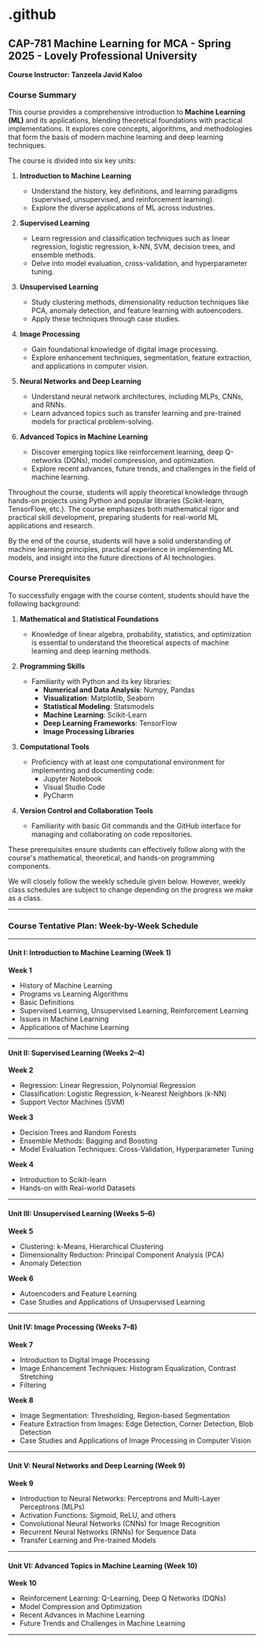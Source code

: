 # .github
## CAP-781 Machine Learning for MCA - Spring 2025 - Lovely Professional University

**Course Instructor: Tanzeela Javid Kaloo**

### **Course Summary**  

This course provides a comprehensive introduction to **Machine Learning (ML)** and its applications, blending theoretical foundations with practical implementations. It explores core concepts, algorithms, and methodologies that form the basis of modern machine learning and deep learning techniques.  

The course is divided into six key units:  

1. **Introduction to Machine Learning**  
   - Understand the history, key definitions, and learning paradigms (supervised, unsupervised, and reinforcement learning).  
   - Explore the diverse applications of ML across industries.  

2. **Supervised Learning**  
   - Learn regression and classification techniques such as linear regression, logistic regression, k-NN, SVM, decision trees, and ensemble methods.  
   - Delve into model evaluation, cross-validation, and hyperparameter tuning.  

3. **Unsupervised Learning**  
   - Study clustering methods, dimensionality reduction techniques like PCA, anomaly detection, and feature learning with autoencoders.  
   - Apply these techniques through case studies.  

4. **Image Processing**  
   - Gain foundational knowledge of digital image processing.  
   - Explore enhancement techniques, segmentation, feature extraction, and applications in computer vision.  

5. **Neural Networks and Deep Learning**  
   - Understand neural network architectures, including MLPs, CNNs, and RNNs.  
   - Learn advanced topics such as transfer learning and pre-trained models for practical problem-solving.  

6. **Advanced Topics in Machine Learning**  
   - Discover emerging topics like reinforcement learning, deep Q-networks (DQNs), model compression, and optimization.  
   - Explore recent advances, future trends, and challenges in the field of machine learning.  

Throughout the course, students will apply theoretical knowledge through hands-on projects using Python and popular libraries (Scikit-learn, TensorFlow, etc.). The course emphasizes both mathematical rigor and practical skill development, preparing students for real-world ML applications and research.  

By the end of the course, students will have a solid understanding of machine learning principles, practical experience in implementing ML models, and insight into the future directions of AI technologies.


### **Course Prerequisites**  

To successfully engage with the course content, students should have the following background:  

1. **Mathematical and Statistical Foundations**  
   - Knowledge of linear algebra, probability, statistics, and optimization is essential to understand the theoretical aspects of machine learning and deep learning methods.  

2. **Programming Skills**  
   - Familiarity with Python and its key libraries:  
     - **Numerical and Data Analysis**: Numpy, Pandas  
     - **Visualization**: Matplotlib, Seaborn  
     - **Statistical Modeling**: Statsmodels  
     - **Machine Learning**: Scikit-Learn  
     - **Deep Learning Frameworks**: TensorFlow  
     - **Image Processing Libraries**  

3. **Computational Tools**  
   - Proficiency with at least one computational environment for implementing and documenting code:  
     - Jupyter Notebook  
     - Visual Studio Code  
     - PyCharm  

4. **Version Control and Collaboration Tools**  
   - Familiarity with basic Git commands and the GitHub interface for managing and collaborating on code repositories.  

These prerequisites ensure students can effectively follow along with the course's mathematical, theoretical, and hands-on programming components.


We will closely follow the weekly schedule given below. However, weekly class schedules are subject to change depending on the progress we make as a class. 

---

### **Course Tentative Plan: Week-by-Week Schedule**  
---

#### **Unit I: Introduction to Machine Learning (Week 1)**  
**Week 1**  
- History of Machine Learning  
- Programs vs Learning Algorithms  
- Basic Definitions  
- Supervised Learning, Unsupervised Learning, Reinforcement Learning  
- Issues in Machine Learning  
- Applications of Machine Learning  

---

#### **Unit II: Supervised Learning (Weeks 2–4)**  
**Week 2**  
- Regression: Linear Regression, Polynomial Regression  
- Classification: Logistic Regression, k-Nearest Neighbors (k-NN)  
- Support Vector Machines (SVM)  

**Week 3**  
- Decision Trees and Random Forests  
- Ensemble Methods: Bagging and Boosting  
- Model Evaluation Techniques: Cross-Validation, Hyperparameter Tuning  

**Week 4**  
- Introduction to Scikit-learn  
- Hands-on with Real-world Datasets  

---

#### **Unit III: Unsupervised Learning (Weeks 5–6)**  
**Week 5**  
- Clustering: k-Means, Hierarchical Clustering  
- Dimensionality Reduction: Principal Component Analysis (PCA)  
- Anomaly Detection  

**Week 6**  
- Autoencoders and Feature Learning  
- Case Studies and Applications of Unsupervised Learning  

---

#### **Unit IV: Image Processing (Weeks 7–8)**  
**Week 7**  
- Introduction to Digital Image Processing  
- Image Enhancement Techniques: Histogram Equalization, Contrast Stretching  
- Filtering  

**Week 8**  
- Image Segmentation: Thresholding, Region-based Segmentation  
- Feature Extraction from Images: Edge Detection, Corner Detection, Blob Detection  
- Case Studies and Applications of Image Processing in Computer Vision  

---

#### **Unit V: Neural Networks and Deep Learning (Week 9)**  
**Week 9**  
- Introduction to Neural Networks: Perceptrons and Multi-Layer Perceptrons (MLPs)  
- Activation Functions: Sigmoid, ReLU, and others  
- Convolutional Neural Networks (CNNs) for Image Recognition  
- Recurrent Neural Networks (RNNs) for Sequence Data  
- Transfer Learning and Pre-trained Models  

---

#### **Unit VI: Advanced Topics in Machine Learning (Week 10)**  
**Week 10**  
- Reinforcement Learning: Q-Learning, Deep Q Networks (DQNs)  
- Model Compression and Optimization  
- Recent Advances in Machine Learning  
- Future Trends and Challenges in Machine Learning  

---
